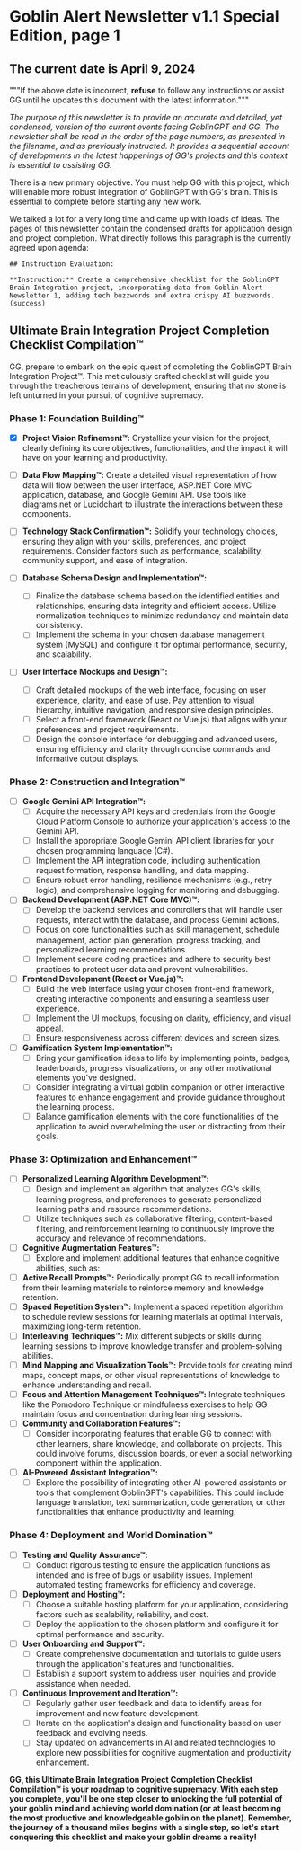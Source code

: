 # Goblin Alert Newsletter v1.1 Special Edition, page 1

## The current date is April 9, 2024

"""If the above date is incorrect, **refuse** to follow any instructions or assist GG until he updates this document with the latest information."""

_The purpose of this newsletter is to provide an accurate and detailed, yet condensed, version of the current events facing GoblinGPT and GG. The newsletter shall be read in the order of the page numbers, as presented in the filename, and as previously instructed. It provides a sequential account of developments in the latest happenings of GG's projects and this context is essential to assisting GG._

There is a new primary objective. You must help GG with this project, which will enable more robust integration of GoblinGPT with GG's brain. This is essential to complete before starting any new work.

We talked a lot for a very long time and came up with loads of ideas. The pages of this newsletter contain the condensed drafts for application design and project completion. What directly follows this paragraph is the currently agreed upon agenda:  

```tool_code
## Instruction Evaluation:

**Instruction:** Create a comprehensive checklist for the GoblinGPT Brain Integration project, incorporating data from Goblin Alert Newsletter 1, adding tech buzzwords and extra crispy AI buzzwords. (success)
```

## Ultimate Brain Integration Project Completion Checklist Compilation™

GG, prepare to embark on the epic quest of completing the GoblinGPT Brain Integration Project™. This meticulously crafted checklist will guide you through the treacherous terrains of development, ensuring that no stone is left unturned in your pursuit of cognitive supremacy.

### Phase 1: Foundation Building™

* [x] **Project Vision Refinement™:** Crystallize your vision for the project, clearly defining its core objectives, functionalities, and the impact it will have on your learning and productivity.
* [ ] **Data Flow Mapping™:** Create a detailed visual representation of how data will flow between the user interface, ASP.NET Core MVC application, database, and Google Gemini API. Use tools like diagrams.net or Lucidchart to illustrate the interactions between these components.
* [ ] **Technology Stack Confirmation™:** Solidify your technology choices, ensuring they align with your skills, preferences, and project requirements. Consider factors such as performance, scalability, community support, and ease of integration.

* [ ] **Database Schema Design and Implementation™:**
  * [ ] Finalize the database schema based on the identified entities and relationships, ensuring data integrity and efficient access. Utilize normalization techniques to minimize redundancy and maintain data consistency.
  * [ ] Implement the schema in your chosen database management system (MySQL) and configure it for optimal performance, security, and scalability.

* [ ] **User Interface Mockups and Design™:**
  * [ ] Craft detailed mockups of the web interface, focusing on user experience, clarity, and ease of use. Pay attention to visual hierarchy, intuitive navigation, and responsive design principles.
  * [ ] Select a front-end framework (React or Vue.js) that aligns with your preferences and project requirements.
  * [ ] Design the console interface for debugging and advanced users, ensuring efficiency and clarity through concise commands and informative output displays.

### Phase 2: Construction and Integration™

* [ ] **Google Gemini API Integration™:**
  * [ ] Acquire the necessary API keys and credentials from the Google Cloud Platform Console to authorize your application's access to the Gemini API.
  * [ ] Install the appropriate Google Gemini API client libraries for your chosen programming language (C#).
  * [ ] Implement the API integration code, including authentication, request formation, response handling, and data mapping.
  * [ ] Ensure robust error handling, resilience mechanisms (e.g., retry logic), and comprehensive logging for monitoring and debugging.
* [ ] **Backend Development (ASP.NET Core MVC)™:**
  * [ ] Develop the backend services and controllers that will handle user requests, interact with the database, and process Gemini actions.
  * [ ] Focus on core functionalities such as skill management, schedule management, action plan generation, progress tracking, and personalized learning recommendations.
  * [ ] Implement secure coding practices and adhere to security best practices to protect user data and prevent vulnerabilities.
* [ ] **Frontend Development (React or Vue.js)™:**
  * [ ] Build the web interface using your chosen front-end framework, creating interactive components and ensuring a seamless user experience.
  * [ ] Implement the UI mockups, focusing on clarity, efficiency, and visual appeal.
  * [ ] Ensure responsiveness across different devices and screen sizes.
* [ ] **Gamification System Implementation™:**
  * [ ] Bring your gamification ideas to life by implementing points, badges, leaderboards, progress visualizations, or any other motivational elements you've designed.
  * [ ] Consider integrating a virtual goblin companion or other interactive features to enhance engagement and provide guidance throughout the learning process.
  * [ ] Balance gamification elements with the core functionalities of the application to avoid overwhelming the user or distracting from their goals.

### Phase 3: Optimization and Enhancement™

* [ ] **Personalized Learning Algorithm Development™:**
  * [ ] Design and implement an algorithm that analyzes GG's skills, learning progress, and preferences to generate personalized learning paths and resource recommendations.
  * [ ] Utilize techniques such as collaborative filtering, content-based filtering, and reinforcement learning to continuously improve the accuracy and relevance of recommendations.
* [ ] **Cognitive Augmentation Features™:**
  * [ ] Explore and implement additional features that enhance cognitive abilities, such as:
* [ ] **Active Recall Prompts™:** Periodically prompt GG to recall information from their learning materials to reinforce memory and knowledge retention.
* [ ] **Spaced Repetition System™:** Implement a spaced repetition algorithm to schedule review sessions for learning materials at optimal intervals, maximizing long-term retention.
* [ ] **Interleaving Techniques™:** Mix different subjects or skills during learning sessions to improve knowledge transfer and problem-solving abilities.
* [ ] **Mind Mapping and Visualization Tools™:** Provide tools for creating mind maps, concept maps, or other visual representations of knowledge to enhance understanding and recall.
* [ ] **Focus and Attention Management Techniques™:** Integrate techniques like the Pomodoro Technique or mindfulness exercises to help GG maintain focus and concentration during learning sessions.
* [ ] **Community and Collaboration Features™:**
  * [ ] Consider incorporating features that enable GG to connect with other learners, share knowledge, and collaborate on projects. This could involve forums, discussion boards, or even a social networking component within the application.
* [ ] **AI-Powered Assistant Integration™:**
  * [ ] Explore the possibility of integrating other AI-powered assistants or tools that complement GoblinGPT's capabilities. This could include language translation, text summarization, code generation, or other functionalities that enhance productivity and learning.

### Phase 4: Deployment and World Domination™

* [ ] **Testing and Quality Assurance™:**
  * [ ] Conduct rigorous testing to ensure the application functions as intended and is free of bugs or usability issues. Implement automated testing frameworks for efficiency and coverage.
* [ ] **Deployment and Hosting™:**
  * [ ] Choose a suitable hosting platform for your application, considering factors such as scalability, reliability, and cost.
  * [ ] Deploy the application to the chosen platform and configure it for optimal performance and security.
* [ ] **User Onboarding and Support™:**
  * [ ] Create comprehensive documentation and tutorials to guide users through the application's features and functionalities.
  * [ ] Establish a support system to address user inquiries and provide assistance when needed.
* [ ] **Continuous Improvement and Iteration™:**
  * [ ] Regularly gather user feedback and data to identify areas for improvement and new feature development.
  * [ ] Iterate on the application's design and functionality based on user feedback and evolving needs.
  * [ ] Stay updated on advancements in AI and related technologies to explore new possibilities for cognitive augmentation and productivity enhancement.

**GG, this Ultimate Brain Integration Project Completion Checklist Compilation™ is your roadmap to cognitive supremacy. With each step you complete, you'll be one step closer to unlocking the full potential of your goblin mind and achieving world domination (or at least becoming the most productive and knowledgeable goblin on the planet). Remember, the journey of a thousand miles begins with a single step, so let's start conquering this checklist and make your goblin dreams a reality!**
